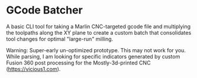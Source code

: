 # GCode Batcher

A basic CLI tool for taking a Marlin CNC-targeted gcode file and multiplying the toolpaths along the XY plane to create a custom batch that consolidates tool changes for optimal "large-run" milling.

Warning: Super-early un-optimized prototype. This may not work for you. While parsing, I am looking for specific indicators generated by custom Fusion 360 post processing for the Mostly-3d-printed CNC (https://vicious1.com).

